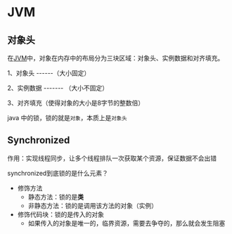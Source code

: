 # JVM

## 对象头

在[JVM](https://so.csdn.net/so/search?q=JVM&spm=1001.2101.3001.7020)中，对象在内存中的布局分为三块区域：对象头、实例数据和对齐填充。

1、对象头 ------（大小固定）

2、实例数据 ------- （大小不固定）

3、对齐填充（使得对象的大小是8字节的整数倍）

java 中的锁，锁的就是`对象`，本质上是`对象头`





## Synchronized

作用：实现线程同步，让多个线程排队一次获取某个资源，保证数据不会出错

synchronized到底锁的是什么元素？

- 修饰方法
    - 静态方法：锁的是**类**
    - 非静态方法：锁的是调用该方法的对象（实例）
- 修饰代码块：锁的是传入的对象
    - 如果传入的对象是唯一的，临界资源，需要去争夺的，那么就会发生阻塞